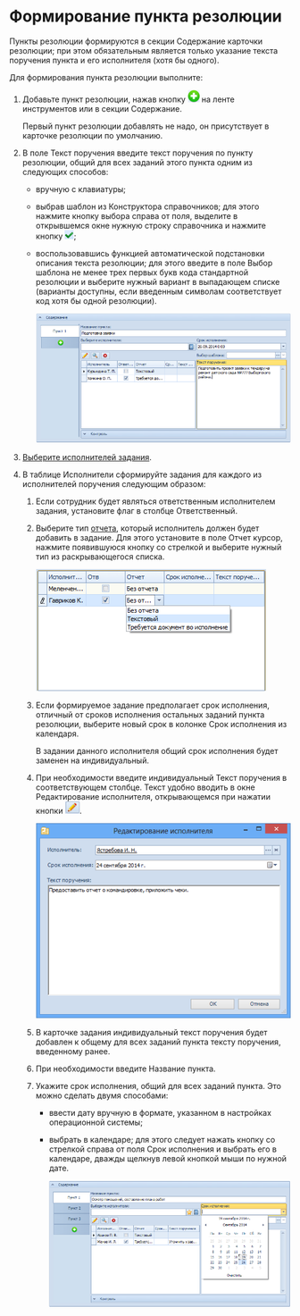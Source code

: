 # Формирование пункта резолюции

Пункты резолюции формируются в секции Содержание карточки резолюции; при этом обязательным является только указание текста поручения пункта и его исполнителя (хотя бы одного).

Для формирования пункта резолюции выполните:

1. Добавьте пункт резолюции, нажав кнопку ![](img/Buttons/Add_an_Item.png) на ленте инструментов или в секции Содержание.

   Первый пункт резолюции добавлять не надо, он присутствует в карточке резолюции по умолчанию.

2. В поле Текст поручения введите текст поручения по пункту резолюции, общий для всех заданий этого пункта одним из следующих способов:

   - вручную с клавиатуры;

   - выбрав шаблон из Конструктора справочников; для этого нажмите кнопку выбора справа от поля, выделите в открывшемся окне нужную строку справочника и нажмите кнопку ![](img/Buttons/Select.png);

   - воспользовавшись функцией автоматической подстановки описания текста резолюции; для этого введите в поле Выбор шаблона не менее трех первых букв кода стандартной резолюции и выберите нужный вариант в выпадающем списке (варианты доступны, если введенным символам соответствует код хотя бы одной резолюции).

     ![Поле для ввода текста поручения для всех заданий пункта](img/Card_Resol_Text_Task.png "Поле для ввода текста поручения для всех заданий пункта")

3. [Выберите исполнителей задания](Task_create_performer.md).

4. В таблице Исполнители сформируйте задания для каждого из исполнителей поручения следующим образом:

   1. Если сотрудник будет являться ответственным исполнителем задания, установите флаг в столбце Ответственный.

   2. Выберите тип [отчета](Task_Fulfil_Fix.md), который исполнитель должен будет добавить в задание. Для этого установите в поле Отчет курсор, нажмите появившуюся кнопку со стрелкой и выберите нужный тип из раскрывающегося списка.

      ![Выбор типа отчета](img/Select_Type_Report.png "Выбор типа отчета")

   3. Если формируемое задание предполагает срок исполнения, отличный от сроков исполнения остальных заданий пункта резолюции, выберите новый срок в колонке Срок исполнения из календаря.

      В задании данного исполнителя общий срок исполнения будет заменен на индивидуальный.

   4. При необходимости введите индивидуальный Текст поручения в соответствующем столбце. Текст удобно вводить в окне Редактирование исполнителя, открывающемся при нажатии кнопки ![](img/Buttons/Edit.png).

      ![Ввод текста поручения исполнителя в окне «Редактирование исполнителя»](img/Edit_Performer_Wind.png "Ввод текста поручения исполнителя в окне «Редактирование исполнителя»")

   5. В карточке задания индивидуальный текст поручения будет добавлен к общему для всех заданий пункта тексту поручения, введенному ранее.

   6. При необходимости введите Название пункта.

   7. Укажите срок исполнения, общий для всех заданий пункта. Это можно сделать двумя способами:

      - ввести дату вручную в формате, указанном в настройках операционной системы;

      - выбрать в календаре; для этого следует нажать кнопку со стрелкой справа от поля Срок исполнения и выбрать его в календаре, дважды щелкнув левой кнопкой мыши по нужной дате.

        ![Выбор Срока исполнения](img/Card_Resol_Calendar.png "Выбор Срока исполнения")